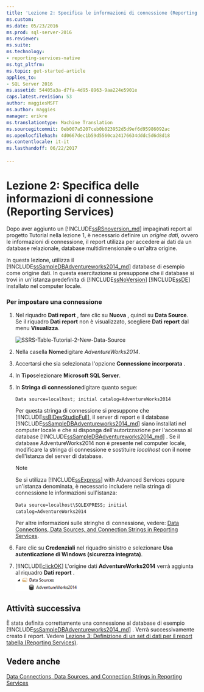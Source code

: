 ```yaml
---
title: 'Lezione 2: Specifica le informazioni di connessione (Reporting Services) | Documenti Microsoft'
ms.custom: 
ms.date: 05/23/2016
ms.prod: sql-server-2016
ms.reviewer: 
ms.suite: 
ms.technology:
- reporting-services-native
ms.tgt_pltfrm: 
ms.topic: get-started-article
applies_to:
- SQL Server 2016
ms.assetid: 54405a3a-d7fa-4d95-8963-9aa224e5901e
caps.latest.revision: 53
author: maggiesMSFT
ms.author: maggies
manager: erikre
ms.translationtype: Machine Translation
ms.sourcegitcommit: 0eb007a5207ceb0b023952d5d9ef6d95986092ac
ms.openlocfilehash: 4d0667dec1b59d5560ca24176634dddc5d6d8d18
ms.contentlocale: it-it
ms.lasthandoff: 06/22/2017

---
```

# <a name="lesson-2-specifying-connection-information-reporting-services"></a>Lezione 2: Specifica delle informazioni di connessione (Reporting Services)
Dopo aver aggiunto un [!INCLUDE[ssRSnoversion_md](../includes/ssrsnoversion-md.md)] impaginati report al progetto Tutorial nella lezione 1, è necessario definire un *origine dati*, ovvero le informazioni di connessione, il report utilizza per accedere ai dati da un database relazionale, database multidimensionale o un'altra origine.  
  
In questa lezione, utilizza il [!INCLUDE[ssSampleDBAdventureworks2014_md](../includes/sssampledbadventureworks2014-md.md)] database di esempio come origine dati. In questa esercitazione si presuppone che il database si trovi in un'istanza predefinita di [!INCLUDE[ssNoVersion](../includes/ssnoversion-md.md)] [!INCLUDE[ssDE](../includes/ssde-md.md)] installato nel computer locale.  
  
### <a name="to-set-up-a-connection"></a>Per impostare una connessione  
  
1.  Nel riquadro **Dati report** , fare clic su **Nuova** , quindi su **Data Source**.  
Se il riquadro **Dati report** non è visualizzato, scegliere **Dati report** dal menu **Visualizza**.  

    ![SSRS-Table-Tutorial-2-New-Data-Source](../reporting-services/media/ssrs-table-tutorial-2-new-data-source.png)
  
   2.  Nella casella **Nome**digitare *AdventureWorks2014*.  
  
3.  Accertarsi che sia selezionata l'opzione **Connessione incorporata** .  
  
4.  In **Tipo**selezionare **Microsoft SQL Server**.  
  
5.  In **Stringa di connessione**digitare quanto segue:  
  
    ```  
    Data source=localhost; initial catalog=AdventureWorks2014  
    ```  
  
     Per questa stringa di connessione si presuppone che [!INCLUDE[ssBIDevStudioFull](../includes/ssbidevstudiofull-md.md)], il server di report e il database [!INCLUDE[ssSampleDBAdventureworks2014_md](../includes/sssampledbadventureworks2014-md.md)] siano installati nel computer locale e che si disponga dell'autorizzazione per l'accesso al database [!INCLUDE[ssSampleDBAdventureworks2014_md](../includes/sssampledbadventureworks2014-md.md)] . Se il database AdventureWorks2014 non è presente nel computer locale, modificare la stringa di connessione e sostituire *localhost* con il nome dell'istanza del server di database.
  
     >[!NOTE]  
    >Se si utilizza [!INCLUDE[ssExpress](../includes/ssexpress-md.md)] with Advanced Services oppure un'istanza denominata, è necessario includere nella stringa di connessione le informazioni sull'istanza:  
    >  
    >`Data source=localhost\SQLEXPRESS; initial catalog=AdventureWorks2014`  
    >  
    >Per altre informazioni sulle stringhe di connessione, vedere: [Data Connections, Data Sources, and Connection Strings in Reporting Services](../reporting-services/report-data/data-connections-data-sources-and-connection-strings-report-builder-and-ssrs.md).  
     
  
6.  Fare clic su **Credenziali** nel riquadro sinistro e selezionare **Usa autenticazione di Windows (sicurezza integrata)**.  
  
7.  [!INCLUDE[clickOK](../includes/clickok-md.md)] L'origine dati **AdventureWorks2014** verrà aggiunta al riquadro **Dati report** .  
![ssrs_adventureworks_datasource](../reporting-services/media/ssrs-adventureworks-datasource.png)  
## <a name="next-task"></a>Attività successiva  
È stata definita correttamente una connessione al database di esempio [!INCLUDE[ssSampleDBAdventureworks2014_md](../includes/sssampledbadventureworks2014-md.md)] . Verrà successivamente creato il report. Vedere [Lezione 3: Definizione di un set di dati per il report tabella &#40;Reporting Services&#41;](../reporting-services/lesson-3-defining-a-dataset-for-the-table-report-reporting-services.md).  
  
## <a name="see-also"></a>Vedere anche  
[Data Connections, Data Sources, and Connection Strings in Reporting Services](../reporting-services/report-data/data-connections-data-sources-and-connection-strings-report-builder-and-ssrs.md)  
  
  
  


